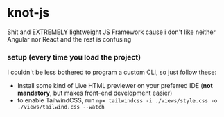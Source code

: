 # knot-js
Shit and EXTREMELY lightweight JS Framework cause i don't like neither Angular nor React and the rest is confusing

### setup (every time you load the project)
I couldn't be less bothered to program a custom CLI, so just follow these:
- Install some kind of Live HTML previewer on your preferred IDE (**not mandatory**, but makes front-end development easier)
- to enable TailwindCSS, run `npx tailwindcss -i ./views/style.css -o ./views/tailwind.css --watch`
